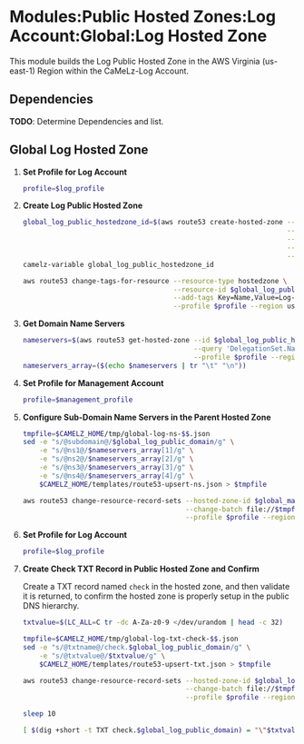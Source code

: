 # Modules:Public Hosted Zones:Log Account:Global:Log Hosted Zone

This module builds the Log Public Hosted Zone in the AWS Virginia (us-east-1) Region within the
CaMeLz-Log Account.

## Dependencies

**TODO**: Determine Dependencies and list.

## Global Log Hosted Zone

1. **Set Profile for Log Account**

    ```bash
    profile=$log_profile
    ```

1. **Create Log Public Hosted Zone**

    ```bash
    global_log_public_hostedzone_id=$(aws route53 create-hosted-zone --name $global_log_public_domain \
                                                                     --hosted-zone-config Comment="Public Zone for $global_log_public_domain",PrivateZone=false \
                                                                     --caller-reference $(date +%s) \
                                                                     --query 'HostedZone.Id' \
                                                                     --profile $profile --region us-east-1 --output text | cut -f3 -d /)
    camelz-variable global_log_public_hostedzone_id

    aws route53 change-tags-for-resource --resource-type hostedzone \
                                         --resource-id $global_log_public_hostedzone_id \
                                         --add-tags Key=Name,Value=Log-PublicHostedZone Key=Company,Value=CaMeLz Key=Environment,Value=Log \
                                         --profile $profile --region us-east-1 --output text
    ```

1. **Get Domain Name Servers**

    ```bash
    nameservers=$(aws route53 get-hosted-zone --id $global_log_public_hostedzone_id \
                                              --query 'DelegationSet.NameServers' \
                                              --profile $profile --region us-east-1 --output text)
    nameservers_array=($(echo $nameservers | tr "\t" "\n"))
    ```

1. **Set Profile for Management Account**

    ```bash
    profile=$management_profile
    ```

1. **Configure Sub-Domain Name Servers in the Parent Hosted Zone**

    ```bash
    tmpfile=$CAMELZ_HOME/tmp/global-log-ns-$$.json
    sed -e "s/@subdomain@/$global_log_public_domain/g" \
        -e "s/@ns1@/$nameservers_array[1]/g" \
        -e "s/@ns2@/$nameservers_array[2]/g" \
        -e "s/@ns3@/$nameservers_array[3]/g" \
        -e "s/@ns4@/$nameservers_array[4]/g" \
        $CAMELZ_HOME/templates/route53-upsert-ns.json > $tmpfile

    aws route53 change-resource-record-sets --hosted-zone-id $global_management_public_hostedzone_id \
                                            --change-batch file://$tmpfile \
                                            --profile $profile --region us-east-1 --output text
    ```

1. **Set Profile for Log Account**

    ```bash
    profile=$log_profile
    ```

1. **Create Check TXT Record in Public Hosted Zone and Confirm**

   Create a TXT record named `check` in the hosted zone, and then validate it is returned, to confirm the hosted zone is
   properly setup in the public DNS hierarchy.

    ```bash
    txtvalue=$(LC_ALL=C tr -dc A-Za-z0-9 </dev/urandom | head -c 32)

    tmpfile=$CAMELZ_HOME/tmp/global-log-txt-check-$$.json
    sed -e "s/@txtname@/check.$global_log_public_domain/g" \
        -e "s/@txtvalue@/$txtvalue/g" \
        $CAMELZ_HOME/templates/route53-upsert-txt.json > $tmpfile

    aws route53 change-resource-record-sets --hosted-zone-id $global_log_public_hostedzone_id \
                                            --change-batch file://$tmpfile \
                                            --profile $profile --region us-east-1 --output text

    sleep 10

    [ $(dig +short -t TXT check.$global_log_public_domain) = "\"$txtvalue\"" ] && echo "Check confirmed"
    ```
